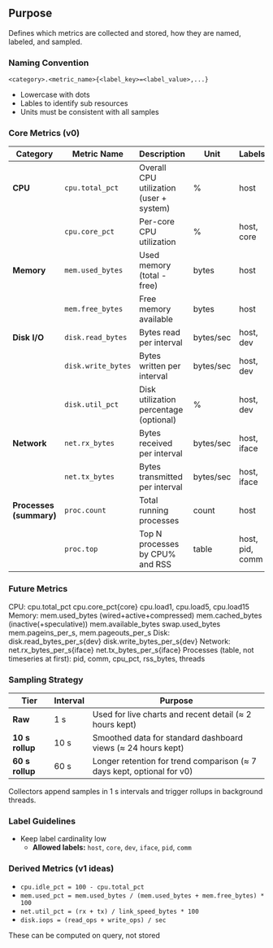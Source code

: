## Purpose

Defines which metrics are collected and stored, how they are named, labeled, and sampled.

### Naming Convention

`<category>.<metric_name>{<label_key>=<label_value>,...}`

- Lowercase with dots
- Lables to identify sub resources
- Units must be consistent with all samples

### Core Metrics (v0)

| Category                | Metric Name        | Description                             | Unit      | Labels          | Example                             |
|-------------------------|--------------------|-----------------------------------------|-----------|-----------------|-------------------------------------|
| **CPU**                 | `cpu.total_pct`    | Overall CPU utilization (user + system) | %         | host            | `cpu.total_pct{host=macbook}`       |
|                         | `cpu.core_pct`     | Per-core CPU utilization                | %         | host, core      | `cpu.core_pct{host=macbook,core=3}` |
| **Memory**              | `mem.used_bytes`   | Used memory (total - free)              | bytes     | host            |                                     |
|                         | `mem.free_bytes`   | Free memory available                   | bytes     | host            |                                     |
| **Disk I/O**            | `disk.read_bytes`  | Bytes read per interval                 | bytes/sec | host, dev       | `disk.read_bytes{dev=sda}`          |
|                         | `disk.write_bytes` | Bytes written per interval              | bytes/sec | host, dev       | `disk.write_bytes{dev=sda}`         |
|                         | `disk.util_pct`    | Disk utilization percentage (optional)  | %         | host, dev       |                                     |
| **Network**             | `net.rx_bytes`     | Bytes received per interval             | bytes/sec | host, iface     | `net.rx_bytes{iface=en0}`           |
|                         | `net.tx_bytes`     | Bytes transmitted per interval          | bytes/sec | host, iface     | `net.tx_bytes{iface=en0}`           |
| **Processes (summary)** | `proc.count`       | Total running processes                 | count     | host            |                                     |
|                         | `proc.top`         | Top N processes by CPU% and RSS         | table     | host, pid, comm | (returned via API table)            |


### Future Metrics
CPU:
  cpu.total_pct
  cpu.core_pct{core}
  cpu.load1, cpu.load5, cpu.load15
Memory:
  mem.used_bytes (wired+active+compressed)
  mem.cached_bytes (inactive(+speculative))
  mem.available_bytes
  swap.used_bytes
  mem.pageins_per_s, mem.pageouts_per_s
Disk:
  disk.read_bytes_per_s{dev}
  disk.write_bytes_per_s{dev}
Network:
  net.rx_bytes_per_s{iface}
  net.tx_bytes_per_s{iface}
Processes (table, not timeseries at first):
  pid, comm, cpu_pct, rss_bytes, threads

### Sampling Strategy

| Tier            | Interval | Purpose                                                                |
|-----------------|----------|------------------------------------------------------------------------|
| **Raw**         | 1 s      | Used for live charts and recent detail (≈ 2 hours kept)                |
| **10 s rollup** | 10 s     | Smoothed data for standard dashboard views (≈ 24 hours kept)           |
| **60 s rollup** | 60 s     | Longer retention for trend comparison (≈ 7 days kept, optional for v0) |

Collectors append samples in 1 s intervals and trigger rollups in background threads.

### Label Guidelines

- Keep label cardinality low
    - **Allowed labels:** `host`, `core`, `dev`, `iface`, `pid`, `comm`

### Derived Metrics (v1 ideas)

- `cpu.idle_pct = 100 - cpu.total_pct`
- `mem.used_pct = mem.used_bytes / (mem.used_bytes + mem.free_bytes) * 100`
- `net.util_pct = (rx + tx) / link_speed_bytes * 100`
- `disk.iops = (read_ops + write_ops) / sec`

These can be computed on query, not stored
